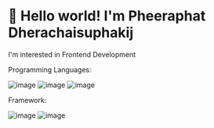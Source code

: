 <h1> 👋 Hello world! I'm Pheeraphat Dherachaisuphakij </h1>

I'm interested in Frontend Development

Programming Languages:

![image](https://user-images.githubusercontent.com/107838345/175941115-4e8ffc37-3241-4df2-b753-cb262d9bd479.png)  ![image](https://user-images.githubusercontent.com/107838345/175941151-4d303b74-6920-4b3d-8136-68630c1f1bd5.png)  ![image](https://user-images.githubusercontent.com/107838345/175941186-86539f97-45a5-455b-a6a1-b92cef3bf30a.png)

Framework:

![image](https://user-images.githubusercontent.com/107838345/175941762-888e46c9-94ad-4938-adbf-8f1fc2e57cda.png)
![image](https://user-images.githubusercontent.com/107838345/175941810-c6838788-2af9-47c6-95ba-64a7d38b2b34.png)











